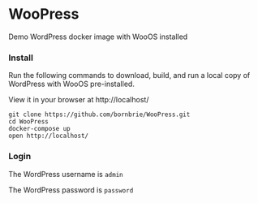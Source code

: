 # WooPress
Demo WordPress docker image with WooOS installed

### Install
Run the following commands to download, build, and run a local copy of WordPress with WooOS pre-installed.

View it in your browser at http://localhost/

```
git clone https://github.com/bornbrie/WooPress.git
cd WooPress
docker-compose up
open http://localhost/
```

### Login

The WordPress username is `admin`

The WordPress password is `password`
